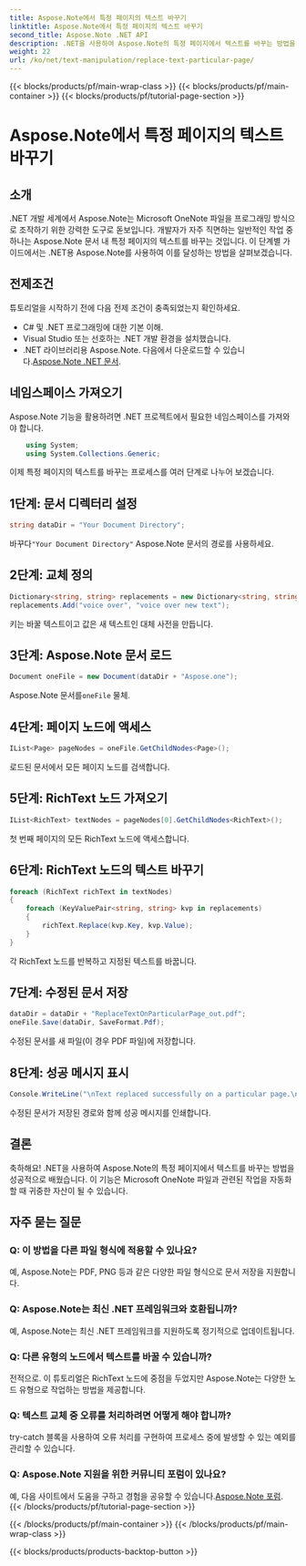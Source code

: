 ```yaml
---
title: Aspose.Note에서 특정 페이지의 텍스트 바꾸기
linktitle: Aspose.Note에서 특정 페이지의 텍스트 바꾸기
second_title: Aspose.Note .NET API
description: .NET을 사용하여 Aspose.Note의 특정 페이지에서 텍스트를 바꾸는 방법을 알아보세요. 효율적인 텍스트 조작을 위한 단계별 가이드를 따르세요.
weight: 22
url: /ko/net/text-manipulation/replace-text-particular-page/
---
```


{{< blocks/products/pf/main-wrap-class >}}
{{< blocks/products/pf/main-container >}}
{{< blocks/products/pf/tutorial-page-section >}}

# Aspose.Note에서 특정 페이지의 텍스트 바꾸기

## 소개
.NET 개발 세계에서 Aspose.Note는 Microsoft OneNote 파일을 프로그래밍 방식으로 조작하기 위한 강력한 도구로 돋보입니다. 개발자가 자주 직면하는 일반적인 작업 중 하나는 Aspose.Note 문서 내 특정 페이지의 텍스트를 바꾸는 것입니다. 이 단계별 가이드에서는 .NET용 Aspose.Note를 사용하여 이를 달성하는 방법을 살펴보겠습니다.
## 전제조건
튜토리얼을 시작하기 전에 다음 전제 조건이 충족되었는지 확인하세요.
- C# 및 .NET 프로그래밍에 대한 기본 이해.
- Visual Studio 또는 선호하는 .NET 개발 환경을 설치했습니다.
-  .NET 라이브러리용 Aspose.Note. 다음에서 다운로드할 수 있습니다.[Aspose.Note .NET 문서](https://reference.aspose.com/note/net/).
## 네임스페이스 가져오기
Aspose.Note 기능을 활용하려면 .NET 프로젝트에서 필요한 네임스페이스를 가져와야 합니다.
```csharp
    using System;
    using System.Collections.Generic;
```
이제 특정 페이지의 텍스트를 바꾸는 프로세스를 여러 단계로 나누어 보겠습니다.
## 1단계: 문서 디렉터리 설정
```csharp
string dataDir = "Your Document Directory";
```
 바꾸다`"Your Document Directory"` Aspose.Note 문서의 경로를 사용하세요.
## 2단계: 교체 정의
```csharp
Dictionary<string, string> replacements = new Dictionary<string, string>();
replacements.Add("voice over", "voice over new text");
```
키는 바꿀 텍스트이고 값은 새 텍스트인 대체 사전을 만듭니다.
## 3단계: Aspose.Note 문서 로드
```csharp
Document oneFile = new Document(dataDir + "Aspose.one");
```
 Aspose.Note 문서를`oneFile` 물체.
## 4단계: 페이지 노드에 액세스
```csharp
IList<Page> pageNodes = oneFile.GetChildNodes<Page>();
```
로드된 문서에서 모든 페이지 노드를 검색합니다.
## 5단계: RichText 노드 가져오기
```csharp
IList<RichText> textNodes = pageNodes[0].GetChildNodes<RichText>();
```
첫 번째 페이지의 모든 RichText 노드에 액세스합니다.
## 6단계: RichText 노드의 텍스트 바꾸기
```csharp
foreach (RichText richText in textNodes)
{
    foreach (KeyValuePair<string, string> kvp in replacements)
    {
        richText.Replace(kvp.Key, kvp.Value);
    }
}
```
각 RichText 노드를 반복하고 지정된 텍스트를 바꿉니다.
## 7단계: 수정된 문서 저장
```csharp
dataDir = dataDir + "ReplaceTextOnParticularPage_out.pdf";
oneFile.Save(dataDir, SaveFormat.Pdf);
```
수정된 문서를 새 파일(이 경우 PDF 파일)에 저장합니다.
## 8단계: 성공 메시지 표시
```csharp
Console.WriteLine("\nText replaced successfully on a particular page.\nFile saved at " + dataDir);
```
수정된 문서가 저장된 경로와 함께 성공 메시지를 인쇄합니다.
## 결론
축하해요! .NET을 사용하여 Aspose.Note의 특정 페이지에서 텍스트를 바꾸는 방법을 성공적으로 배웠습니다. 이 기능은 Microsoft OneNote 파일과 관련된 작업을 자동화할 때 귀중한 자산이 될 수 있습니다.
## 자주 묻는 질문
### Q: 이 방법을 다른 파일 형식에 적용할 수 있나요?
예, Aspose.Note는 PDF, PNG 등과 같은 다양한 파일 형식으로 문서 저장을 지원합니다.
### Q: Aspose.Note는 최신 .NET 프레임워크와 호환됩니까?
예, Aspose.Note는 최신 .NET 프레임워크를 지원하도록 정기적으로 업데이트됩니다.
### Q: 다른 유형의 노드에서 텍스트를 바꿀 수 있습니까?
전적으로. 이 튜토리얼은 RichText 노드에 중점을 두었지만 Aspose.Note는 다양한 노드 유형으로 작업하는 방법을 제공합니다.
### Q: 텍스트 교체 중 오류를 처리하려면 어떻게 해야 합니까?
try-catch 블록을 사용하여 오류 처리를 구현하여 프로세스 중에 발생할 수 있는 예외를 관리할 수 있습니다.
### Q: Aspose.Note 지원을 위한 커뮤니티 포럼이 있나요?
 예, 다음 사이트에서 도움을 구하고 경험을 공유할 수 있습니다.[Aspose.Note 포럼](https://forum.aspose.com/c/note/28).
{{< /blocks/products/pf/tutorial-page-section >}}

{{< /blocks/products/pf/main-container >}}
{{< /blocks/products/pf/main-wrap-class >}}

{{< blocks/products/products-backtop-button >}}
